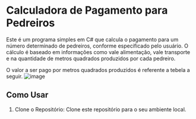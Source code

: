 # Calculadora de Pagamento para Pedreiros

Este é um programa simples em C# que calcula o pagamento para um número determinado de pedreiros, conforme especificado pelo usuário. O cálculo é baseado em informações como vale alimentação, vale transporte e na quantidade de metros quadrados produzidos por cada pedreiro.

O valor a ser pago por metros quadrados produzidos é referente a tebela a seguir.
![image](https://github.com/Davidsb04/Calculadora_de_Pagamento_para_Pedreiros/assets/121972361/a6099a71-34d0-4d3e-805a-39e313a1bad6)


## Como Usar

1. Clone o Repositório: Clone este repositório para o seu ambiente local.
